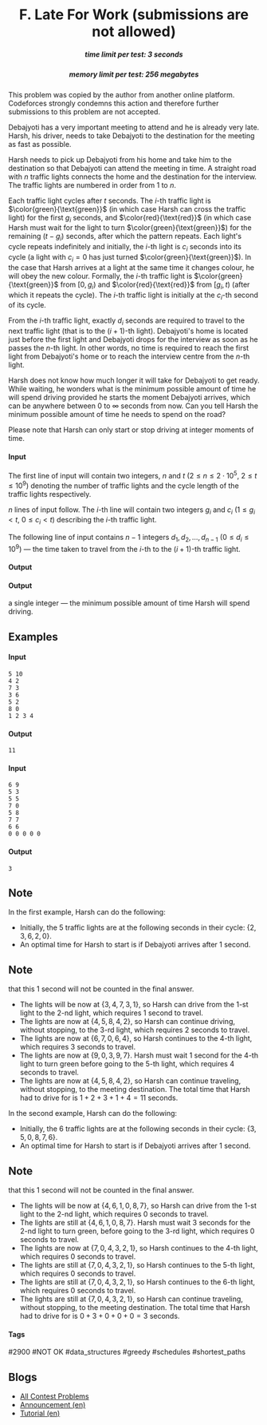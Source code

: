 <h1 style='text-align: center;'> F. Late For Work (submissions are not allowed)</h1>

<h5 style='text-align: center;'>time limit per test: 3 seconds</h5>
<h5 style='text-align: center;'>memory limit per test: 256 megabytes</h5>

This problem was copied by the author from another online platform. Codeforces strongly condemns this action and therefore further submissions to this problem are not accepted.

Debajyoti has a very important meeting to attend and he is already very late. Harsh, his driver, needs to take Debajyoti to the destination for the meeting as fast as possible.

Harsh needs to pick up Debajyoti from his home and take him to the destination so that Debajyoti can attend the meeting in time. A straight road with $n$ traffic lights connects the home and the destination for the interview. The traffic lights are numbered in order from $1$ to $n$.

Each traffic light cycles after $t$ seconds. The $i$-th traffic light is $\color{green}{\text{green}}$ (in which case Harsh can cross the traffic light) for the first $g_i$ seconds, and $\color{red}{\text{red}}$ (in which case Harsh must wait for the light to turn $\color{green}{\text{green}}$) for the remaining $(t−g_i)$ seconds, after which the pattern repeats. Each light's cycle repeats indefinitely and initially, the $i$-th light is $c_i$ seconds into its cycle (a light with $c_i=0$ has just turned $\color{green}{\text{green}}$). In the case that Harsh arrives at a light at the same time it changes colour, he will obey the new colour. Formally, the $i$-th traffic light is $\color{green}{\text{green}}$ from $[0,g_i)$ and $\color{red}{\text{red}}$ from $[g_i,t)$ (after which it repeats the cycle). The $i$-th traffic light is initially at the $c_i$-th second of its cycle.

From the $i$-th traffic light, exactly $d_i$ seconds are required to travel to the next traffic light (that is to the $(i+1)$-th light). Debajyoti's home is located just before the first light and Debajyoti drops for the interview as soon as he passes the $n$-th light. In other words, no time is required to reach the first light from Debajyoti's home or to reach the interview centre from the $n$-th light.

Harsh does not know how much longer it will take for Debajyoti to get ready. While waiting, he wonders what is the minimum possible amount of time he will spend driving provided he starts the moment Debajyoti arrives, which can be anywhere between $0$ to $\infty$ seconds from now. Can you tell Harsh the minimum possible amount of time he needs to spend on the road?

Please note that Harsh can only start or stop driving at integer moments of time.

#### Input

The first line of input will contain two integers, $n$ and $t$ ($2 \le n \le 2 \cdot 10^5$, $2 \le t \le 10^9$) denoting the number of traffic lights and the cycle length of the traffic lights respectively.

$n$ lines of input follow. The $i$-th line will contain two integers $g_i$ and $c_i$ ($1 \le g_i < t$, $0 \le c_i < t$) describing the $i$-th traffic light.

The following line of input contains $n−1$ integers $d_1, d_2, \ldots, d_{n-1}$ ($0 \le d_i \le 10^9$) — the time taken to travel from the $i$-th to the $(i+1)$-th traffic light.

#### Output

#### Output

 a single integer — the minimum possible amount of time Harsh will spend driving.

## Examples

#### Input


```text
5 10
4 2
7 3
3 6
5 2
8 0
1 2 3 4
```
#### Output


```text
11
```
#### Input


```text
6 9
5 3
5 5
7 0
5 8
7 7
6 6
0 0 0 0 0
```
#### Output


```text
3
```
## Note

In the first example, Harsh can do the following:

* Initially, the $5$ traffic lights are at the following seconds in their cycle: $\{2,3,6,2,0\}$.
* An optimal time for Harsh to start is if Debajyoti arrives after $1$ second. 
## Note

 that this $1$ second will not be counted in the final answer.
* The lights will be now at $\{3,4,7,3,1\}$, so Harsh can drive from the $1$-st light to the $2$-nd light, which requires $1$ second to travel.
* The lights are now at $\{4,5,8,4,2\}$, so Harsh can continue driving, without stopping, to the $3$-rd light, which requires $2$ seconds to travel.
* The lights are now at $\{6,7,0,6,4\}$, so Harsh continues to the $4$-th light, which requires $3$ seconds to travel.
* The lights are now at $\{9,0,3,9,7\}$. Harsh must wait $1$ second for the $4$-th light to turn green before going to the $5$-th light, which requires $4$ seconds to travel.
* The lights are now at $\{4,5,8,4,2\}$, so Harsh can continue traveling, without stopping, to the meeting destination. The total time that Harsh had to drive for is $1+2+3+1+4=11$ seconds.

In the second example, Harsh can do the following:

* Initially, the $6$ traffic lights are at the following seconds in their cycle: $\{3,5,0,8,7,6\}$.
* An optimal time for Harsh to start is if Debajyoti arrives after $1$ second. 
## Note

 that this $1$ second will not be counted in the final answer.
* The lights will be now at $\{4,6,1,0,8,7\}$, so Harsh can drive from the $1$-st light to the $2$-nd light, which requires $0$ seconds to travel.
* The lights are still at $\{4,6,1,0,8,7\}$. Harsh must wait $3$ seconds for the $2$-nd light to turn green, before going to the $3$-rd light, which requires $0$ seconds to travel.
* The lights are now at $\{7,0,4,3,2,1\}$, so Harsh continues to the $4$-th light, which requires $0$ seconds to travel.
* The lights are still at $\{7,0,4,3,2,1\}$, so Harsh continues to the $5$-th light, which requires $0$ seconds to travel.
* The lights are still at $\{7,0,4,3,2,1\}$, so Harsh continues to the $6$-th light, which requires $0$ seconds to travel.
* The lights are still at $\{7,0,4,3,2,1\}$, so Harsh can continue traveling, without stopping, to the meeting destination. The total time that Harsh had to drive for is $0+3+0+0+0=3$ seconds.


#### Tags 

#2900 #NOT OK #data_structures #greedy #schedules #shortest_paths 

## Blogs
- [All Contest Problems](../Codeforces_Round_819_(Div._1_+_Div._2)_and_Grimoire_of_Code_Annual_Contest_2022.md)
- [Announcement (en)](../blogs/Announcement_(en).md)
- [Tutorial (en)](../blogs/Tutorial_(en).md)
